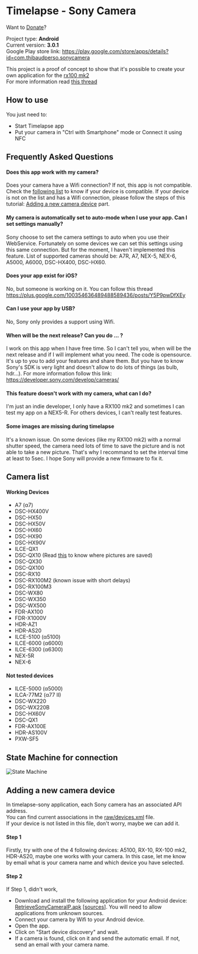 Timelapse - Sony Camera
=======================

Want to [Donate](https://www.paypal.com/cgi-bin/webscr?cmd=_donations&business=LFFFQZD9UNKRC&lc=FR&item_name=Thibaud%20Michel&item_number=1&currency_code=EUR&bn=PP-DonationsBF%3abtn_donate_LG%2egif%3aNonHosted)?  

Project type: **Android**  
Current version: **3.0.1**  
Google Play store link: https://play.google.com/store/apps/details?id=com.thibaudperso.sonycamera  


This project is a proof of concept to show that it's possible to create your own application for the [rx100 mk2](http://www.sony.co.uk/product/dsc-r-series/dsc-rx100m2)  
For more information read [this thread](https://camera.developer.sony.com/common/forum/en/viewtopic.php?f=21&t=121&start=10#p361)

How to use
----------

You just need to:
* Start Timelapse app
* Put your camera in "Ctrl with Smartphone" mode or Connect it using NFC


Frequently Asked Questions
--------------------------

#### Does this app work with my camera?
Does your camera have a Wifi connection? If not, this app is not compatible.
Check the [following list](https://github.com/ThibaudM/timelapse-sony#camera-list) to know if your device is compatible. If your device is not on the list and has a Wifi connection, please follow the steps of this tutorial: [Adding a new camera device](https://github.com/ThibaudM/timelapse-sony#adding-a-new-camera-device) part.

#### My camera is automatically set to auto-mode when I use your app. Can I set settings manually?
Sony choose to set the camera settings to auto when you use their WebService. Fortunately on some devices we can set this settings using this same connection. But for the moment, I haven't implemented this feature. List of supported cameras should be: A7R, A7, NEX-5, NEX-6, A5000, A6000, DSC-HX400, DSC-HX60.

#### Does your app exist for iOS?
No, but someone is working on it. You can follow this thread https://plus.google.com/100354636489488589436/posts/Y5P9pwDfXEy

#### Can I use your app by USB?
No, Sony only provides a support using Wifi.

#### When will be the next release? Can you do ... ?
I work on this app when I have free time. So I can't tell you, when will be the next release and if I will implement what you need. The code is opensource. It's up to you to add your features and share them. But you have to know Sony's SDK is very light and doesn't allow to do lots of things (as bulb, hdr...). For more information follow this link: https://developer.sony.com/develop/cameras/

#### This feature doesn't work with my camera, what can I do?
I'm just an indie developer, I only have a RX100 mk2 and sometimes I can test my app on a NEX5-R. For others devices, I can't really test features.

#### Some images are missing during timelapse
It's a known issue. On some devices (like my RX100 mk2) with a normal shutter speed, the camera need lots of time to save the picture and is not able to take a new picture. That's why I recommand to set the interval time at least to 5sec. I hope Sony will provide a new firmware to fix it.


Camera list
------------

#### Working Devices
* A7 (α7)
* DSC-HX400V
* DSC-HX50
* DSC-HX50V
* DSC-HX60
* DSC-HX90
* DSC-HX90V
* ILCE-QX1
* DSC-QX10 (Read [this](https://us.en.kb.sony.com/app/answers/detail/a_id/43716/c/65,66/p/40096,90706,90707/) to know where pictures are saved)
* DSC-QX30
* DSC-QX100
* DSC-RX10
* DSC-RX100M2 (known issue with short delays)
* DSC-RX100M3
* DSC-WX80
* DSC-WX350
* DSC-WX500
* FDR-AX100
* FDR-X1000V
* HDR-AZ1
* HDR-AS20
* ILCE-5100 (α5100)
* ILCE-6000 (α6000)
* ILCE-6300 (α6300)
* NEX-5R
* NEX-6


#### Not tested devices
* ILCE-5000 (α5000)
* ILCA-77M2 (α77 II)
* DSC-WX220
* DSC-WX220B
* DSC-HX60V
* DSC-QX1
* FDR-AX100E
* HDR-AS100V
* PXW-SF5



State Machine for connection
----------------------------

![State Machine](docs/timelapse-sony-connection.png)





Adding a new camera device
--------------------------

In timelapse-sony application, each Sony camera has an associated API address.  
You can find current associations in the [raw/devices.xml](https://github.com/ThibaudM/timelapse-sony/blob/master/app/src/main/res/raw/devices.xml) file.  
If your device is not listed in this file, don't worry, maybe we can add it.

#### Step 1
Firstly, try with one of the 4 following devices: A5100, RX-10, RX-100 mk2, HDR-AS20, maybe one works with your camera. In this case, let me know by email what is your camera name and which device you have selected.

#### Step 2
If Step 1, didn't work, 
* Download and install the following application for your Android device: [RetrieveSonyCameraIP.apk](http://thibaud-michel.com/timelapse/RetrieveSonyCameraIP.apk) [[sources](http://thibaud-michel.com/timelapse/RetrieveSonyCameraIP-src.zip)]. You will need to allow applications from unknown sources.
* Connect your camera by Wifi to your Android device.
* Open the app.
* Click on "Start device discovery" and wait.
* If a camera is found, click on it and send the automatic email. If not, send an email with your camera name.
